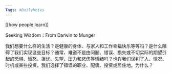 ```yaml
---
Tags: #DailyNotes 
---
```



[[how people learn]]


Seeking Wisdom：From Darwin to Munger

我们想要什么样的生活？是健康的身体、与家人和工作幸福快乐等等吗？是什么阻碍了我们实现这些目标？通常，难道不是由问题、错误、损失或不切实际的期望引起的恐惧、愤怒、担忧、失望、压力和悲伤等情绪吗？也许我们误判了人、情况、时机或某些投资。我们选择了错误的职业、配偶、投资或居住地。为什么？




